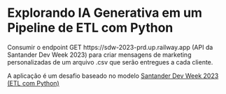 <h1>Explorando IA Generativa em um Pipeline de ETL com Python </h1>

<p> Consumir o endpoint GET https://sdw-2023-prd.up.railway.app (API da Santander Dev Week 2023) para criar mensagens 
de marketing personalizadas de um arquivo .csv que serão entregues a cada cliente.  </p>
<p> 
A aplicação é um desafio baseado no modelo <a href="https://colab.research.google.com/drive/1SF_Q3AybFPozCcoFBptDSFbMk-6IVGF-?usp=sharing"> Santander Dev Week 2023 (ETL com Python)</a>
 </p>
